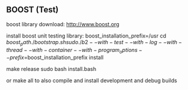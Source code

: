 BOOST (Test)
------------

boost library download:
	http://www.boost.org

install boost unit testing library:
        boost_installation_prefix=/usr
	cd $boost_path
	./bootstrap.sh
	sudo ./b2 --with-test --with-log --with-thread --with-container --with-program_options --prefix=$boost_installation_prefix install

make release
sudo bash install.bash

or
make all to also compile and install development and debug builds
